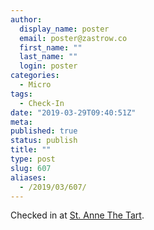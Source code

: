 ```yaml
---
author:
  display_name: poster
  email: poster@zastrow.co
  first_name: ""
  last_name: ""
  login: poster
categories:
  - Micro
tags:
  - Check-In
date: "2019-03-29T09:40:51Z"
meta:
published: true
status: publish
title: ""
type: post
slug: 607
aliases:
  - /2019/03/607/
---
```

<p>Checked in at <a href="https://4sq.com/2NIpQHo">St. Anne The Tart</a>.</p>
